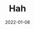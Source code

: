 ---
layout: post
title: "Hah"
date: 2022-01-08
img: "https://photos.lifeclips.org/images/hah.png"
alt: "Photo taken on Sep 3, 2019."
---
